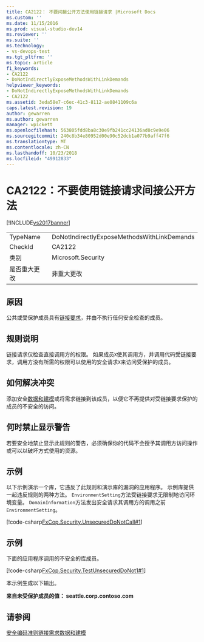 ```yaml
---
title: CA2122： 不要间接公开方法使用链接请求 |Microsoft Docs
ms.custom: ''
ms.date: 11/15/2016
ms.prod: visual-studio-dev14
ms.reviewer: ''
ms.suite: ''
ms.technology:
- vs-devops-test
ms.tgt_pltfrm: ''
ms.topic: article
f1_keywords:
- CA2122
- DoNotIndirectlyExposeMethodsWithLinkDemands
helpviewer_keywords:
- DoNotIndirectlyExposeMethodsWithLinkDemands
- CA2122
ms.assetid: 3eda58e7-c6ec-41c3-8112-ae0841109c6a
caps.latest.revision: 19
author: gewarren
ms.author: gewarren
manager: wpickett
ms.openlocfilehash: 563805fdd8ba8c30e9fb241cc24136ad0c9e9e06
ms.sourcegitcommit: 240c8b34e80952d00e90c52dcb1a077b9aff47f6
ms.translationtype: MT
ms.contentlocale: zh-CN
ms.lasthandoff: 10/23/2018
ms.locfileid: "49912833"
---
```

# <a name="ca2122-do-not-indirectly-expose-methods-with-link-demands"></a>CA2122：不要使用链接请求间接公开方法
[!INCLUDE[vs2017banner](../includes/vs2017banner.md)]

|||
|-|-|
|TypeName|DoNotIndirectlyExposeMethodsWithLinkDemands|
|CheckId|CA2122|
|类别|Microsoft.Security|
|是否重大更改|非重大更改|

## <a name="cause"></a>原因
 公共或受保护成员具有[链接要求](http://msdn.microsoft.com/library/a33fd5f9-2de9-4653-a4f0-d9df25082c4d)，并由不执行任何安全检查的成员。

## <a name="rule-description"></a>规则说明
 链接请求仅检查直接调用方的权限。 如果成员`X`使其调用方，并调用代码受链接要求，调用方没有所需的权限可以使用的安全请求`X`来访问受保护的成员。

## <a name="how-to-fix-violations"></a>如何解决冲突
 添加安全[数据和建模](http://msdn.microsoft.com/library/8c37635d-e2c1-4b64-a258-61d9e87405e6)或将需求链接到该成员，以便它不再提供对受链接要求保护的成员的不安全的访问。

## <a name="when-to-suppress-warnings"></a>何时禁止显示警告
 若要安全地禁止显示此规则的警告，必须确保你的代码不会授予其调用方访问操作或可以以破坏方式使用的资源。

## <a name="example"></a>示例
 以下示例演示一个库，它违反了此规则和演示库的漏洞的应用程序。 示例库提供一起违反规则的两种方法。 `EnvironmentSetting`方法受链接要求无限制地访问环境变量。 `DomainInformation`方法发出安全请求其调用方的调用之前`EnvironmentSetting`。

 [!code-csharp[FxCop.Security.UnsecuredDoNotCall#1](../snippets/csharp/VS_Snippets_CodeAnalysis/FxCop.Security.UnsecuredDoNotCall/cs/FxCop.Security.UnsecuredDoNotCall.cs#1)]

## <a name="example"></a>示例
 下面的应用程序调用的不安全的库成员。

 [!code-csharp[FxCop.Security.TestUnsecuredDoNot1#1](../snippets/csharp/VS_Snippets_CodeAnalysis/FxCop.Security.TestUnsecuredDoNot1/cs/FxCop.Security.TestUnsecuredDoNot1.cs#1)]

 本示例生成以下输出。

 **来自未受保护成员的值： seattle.corp.contoso.com**
## <a name="see-also"></a>请参阅
 [安全编码准则](http://msdn.microsoft.com/library/4f882d94-262b-4494-b0a6-ba9ba1f5f177)[链接需求](http://msdn.microsoft.com/library/a33fd5f9-2de9-4653-a4f0-d9df25082c4d)[数据和建模](http://msdn.microsoft.com/library/8c37635d-e2c1-4b64-a258-61d9e87405e6)



